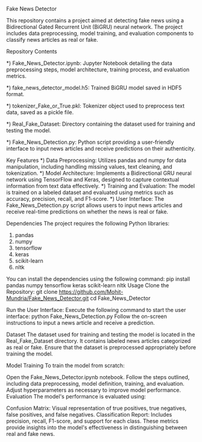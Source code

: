 Fake News Detector




This repository contains a project aimed at detecting fake news using a Bidirectional Gated Recurrent Unit (BiGRU) neural network. The project includes data preprocessing, model training, and evaluation components to classify news articles as real or fake.





Repository Contents

*) Fake_News_Detector.ipynb: Jupyter Notebook detailing the data preprocessing steps, model architecture, training process, and evaluation metrics.

*) fake_news_detector_model.h5: Trained BiGRU model saved in HDF5 format.

*) tokenizer_Fake_or_True.pkl: Tokenizer object used to preprocess text data, saved as a pickle file.

*) Real_Fake_Dataset: Directory containing the dataset used for training and testing the model.

*) Fake_News_Detection.py: Python script providing a user-friendly interface to input news articles and receive predictions on their authenticity.




Key Features
*) Data Preprocessing: Utilizes pandas and numpy for data manipulation, including handling missing values, text cleaning, and tokenization.
*) Model Architecture: Implements a Bidirectional GRU neural network using TensorFlow and Keras, designed to capture contextual information from text data effectively.
*) Training and Evaluation: The model is trained on a labeled dataset and evaluated using metrics such as accuracy, precision, recall, and F1-score.
*) User Interface: The Fake_News_Detection.py script allows users to input news articles and receive real-time predictions on whether the news is real or fake.




Dependencies
The project requires the following Python libraries:
1. pandas
2. numpy
3. tensorflow
4. keras
5. scikit-learn
6. nltk




You can install the dependencies using the following command:
pip install pandas numpy tensorflow keras scikit-learn nltk
Usage
Clone the Repository:
git clone https://github.com/Mohit-Mundria/Fake_News_Detector.git
cd Fake_News_Detector




Run the User Interface:
Execute the following command to start the user interface:
python Fake_News_Detection.py
Follow the on-screen instructions to input a news article and receive a prediction.



Dataset
The dataset used for training and testing the model is located in the Real_Fake_Dataset directory. It contains labeled news articles categorized as real or fake. Ensure that the dataset is preprocessed appropriately before training the model.



Model Training
To train the model from scratch:



Open the Fake_News_Detector.ipynb notebook.
Follow the steps outlined, including data preprocessing, model definition, training, and evaluation.
Adjust hyperparameters as necessary to improve model performance.
Evaluation
The model's performance is evaluated using:

Confusion Matrix: Visual representation of true positives, true negatives, false positives, and false negatives.
Classification Report: Includes precision, recall, F1-score, and support for each class.
These metrics provide insights into the model's effectiveness in distinguishing between real and fake news.
